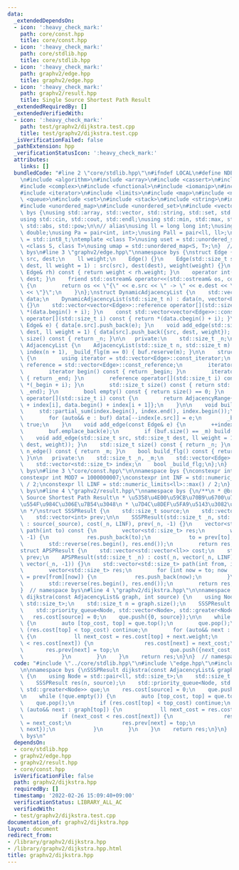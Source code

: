 ```yaml
---
data:
  _extendedDependsOn:
  - icon: ':heavy_check_mark:'
    path: core/const.hpp
    title: core/const.hpp
  - icon: ':heavy_check_mark:'
    path: core/stdlib.hpp
    title: core/stdlib.hpp
  - icon: ':heavy_check_mark:'
    path: graphv2/edge.hpp
    title: graphv2/edge.hpp
  - icon: ':heavy_check_mark:'
    path: graphv2/result.hpp
    title: Single Source Shortest Path Result
  _extendedRequiredBy: []
  _extendedVerifiedWith:
  - icon: ':heavy_check_mark:'
    path: test/graphv2/dijkstra.test.cpp
    title: test/graphv2/dijkstra.test.cpp
  _isVerificationFailed: false
  _pathExtension: hpp
  _verificationStatusIcon: ':heavy_check_mark:'
  attributes:
    links: []
  bundledCode: "#line 2 \"core/stdlib.hpp\"\n#ifndef LOCAL\n#define NDEBUG\n#endif\n\
    \n#include <algorithm>\n#include <array>\n#include <cassert>\n#include <cmath>\n\
    #include <complex>\n#include <functional>\n#include <iomanip>\n#include <iostream>\n\
    #include <iterator>\n#include <limits>\n#include <map>\n#include <numeric>\n#include\
    \ <queue>\n#include <set>\n#include <stack>\n#include <string>\n#include <type_traits>\n\
    #include <unordered_map>\n#include <unordered_set>\n#include <vector>\n\nnamespace\
    \ bys {\nusing std::array, std::vector, std::string, std::set, std::map, std::pair;\n\
    using std::cin, std::cout, std::endl;\nusing std::min, std::max, std::sort, std::reverse,\
    \ std::abs, std::pow;\n\n// alias\nusing ll = long long int;\nusing ld = long\
    \ double;\nusing Pa = pair<int, int>;\nusing Pall = pair<ll, ll>;\nusing ibool\
    \ = std::int8_t;\ntemplate <class T>\nusing uset = std::unordered_set<T>;\ntemplate\
    \ <class S, class T>\nusing umap = std::unordered_map<S, T>;\n}  // namespace\
    \ bys\n#line 3 \"graphv2/edge.hpp\"\nnamespace bys {\nstruct Edge {\n    std::size_t\
    \ src, dest;\n    ll weight;\n    Edge() {}\n    Edge(std::size_t src, std::size_t\
    \ dest, ll weight = 1) : src(src), dest(dest), weight(weight) {}\n    bool operator<(const\
    \ Edge& rh) const { return weight < rh.weight; }\n    operator int() const { return\
    \ dest; }\n    friend std::ostream& operator<<(std::ostream& os, const Edge& e)\
    \ {\n        return os << \"{\" << e.src << \" -> \" << e.dest << \": \" << e.weight\
    \ << \"}\";\n    }\n};\nstruct DynamicAdjacencyList {\n    std::vector<std::vector<Edge>>\
    \ data;\n    DynamicAdjacencyList(std::size_t n) : data(n, vector<Edge>()), _n(n)\
    \ {}\n    std::vector<vector<Edge>>::reference operator[](std::size_t i) { return\
    \ *(data.begin() + i); }\n    const std::vector<vector<Edge>>::const_reference\
    \ operator[](std::size_t i) const { return *(data.cbegin() + i); }\n    void add_edge(const\
    \ Edge& e) { data[e.src].push_back(e); }\n    void add_edge(std::size_t src, std::size_t\
    \ dest, ll weight = 1) { data[src].push_back({src, dest, weight}); }\n    std::size_t\
    \ size() const { return _n; }\n\n   private:\n    std::size_t _n;\n};\nstruct\
    \ AdjacencyList {\n    AdjacencyList(std::size_t n, std::size_t m) : _n(n), _m(m),\
    \ index(n + 1), _build_flg(m == 0) { buf.reserve(m); }\n\n    struct AdjacencyRange\
    \ {\n        using iterator = std::vector<Edge>::const_iterator;\n        using\
    \ reference = std::vector<Edge>::const_reference;\n        iterator _begin, _end;\n\
    \        iterator begin() const { return _begin; }\n        iterator end() const\
    \ { return _end; }\n        reference operator[](std::size_t i) const { return\
    \ *(_begin + i); }\n        std::size_t size() const { return std::distance(_begin,\
    \ _end); }\n        bool empty() const { return size() == 0; }\n    };\n    AdjacencyRange\
    \ operator[](std::size_t i) const {\n        return AdjacencyRange{data.begin()\
    \ + index[i], data.begin() + index[i + 1]};\n    }\n\n    void build() {\n   \
    \     std::partial_sum(index.begin(), index.end(), index.begin());\n        data.resize(_m);\n\
    \        for (auto&& e : buf) data[--index[e.src]] = e;\n        _build_flg =\
    \ true;\n    }\n    void add_edge(const Edge& e) {\n        ++index[e.src];\n\
    \        buf.emplace_back(e);\n        if (buf.size() == _m) build();\n    }\n\
    \    void add_edge(std::size_t src, std::size_t dest, ll weight = 1) { add_edge(Edge(src,\
    \ dest, weight)); }\n    std::size_t size() const { return _n; }\n    std::size_t\
    \ n_edge() const { return _m; }\n    bool build_flg() const { return _build_flg;\
    \ }\n\n   private:\n    std::size_t _n, _m;\n    std::vector<Edge> buf, data;\n\
    \    std::vector<std::size_t> index;\n    bool _build_flg;\n};\n}  // namespace\
    \ bys\n#line 3 \"core/const.hpp\"\n\nnamespace bys {\nconstexpr int MOD = 998244353;\n\
    constexpr int MOD7 = 1000000007;\nconstexpr int INF = std::numeric_limits<int>::max()\
    \ / 2;\nconstexpr ll LINF = std::numeric_limits<ll>::max() / 2;\n}  // namespace\
    \ bys\n#line 4 \"graphv2/result.hpp\"\nnamespace bys {\n/**\n * @brief Single\
    \ Source Shortest Path Result\n * \u5358\u4E00\u59CB\u70B9\u6700\u77ED\u7D4C\u8DEF\
    \u554F\u984C\u306E\u7B54\u3048\n * \u7D4C\u8DEF\u5FA9\u5143\u3082\u3067\u304D\u308B\
    \n */\nstruct SSSPResult {\n    std::size_t source;\n    std::vector<ll> cost;\n\
    \    std::vector<int> prev;\n\n    SSSPResult(std::size_t _n, std::size_t _source)\
    \ : source(_source), cost(_n, LINF), prev(_n, -1) {}\n    vector<std::size_t>\
    \ path(int to) const {\n        vector<std::size_t> res;\n        while (to !=\
    \ -1) {\n            res.push_back(to);\n            to = prev[to];\n        }\n\
    \        std::reverse(res.begin(), res.end());\n        return res;\n    }\n};\n\
    struct APSPResult {\n    std::vector<std::vector<ll>> cost;\n    std::vector<std::vector<int>>\
    \ prev;\n    APSPResult(std::size_t _n) : cost(_n, vector(_n, LINF)), prev(_n,\
    \ vector(_n, -1)) {}\n    std::vector<std::size_t> path(int from, int to) {\n\
    \        vector<std::size_t> res;\n        for (int now = to; now != from; now\
    \ = prev[from][now]) {\n            res.push_back(now);\n        }\n        res.push_back(from);\n\
    \        std::reverse(res.begin(), res.end());\n        return res;\n    }\n};\n\
    }  // namespace bys\n#line 4 \"graphv2/dijkstra.hpp\"\n\nnamespace bys {\nSSSPResult\
    \ dijkstra(const AdjacencyList& graph, int source) {\n    using Node = std::pair<ll,\
    \ std::size_t>;\n    std::size_t n = graph.size();\n    SSSPResult res(n, source);\n\
    \    std::priority_queue<Node, std::vector<Node>, std::greater<Node>> que;\n \
    \   res.cost[source] = 0;\n    que.push({0, source});\n\n    while (!que.empty())\
    \ {\n        auto [top_cost, top] = que.top();\n        que.pop();\n        if\
    \ (res.cost[top] < top_cost) continue;\n        for (auto&& next : graph[top])\
    \ {\n            ll next_cost = res.cost[top] + next.weight;\n            if (next_cost\
    \ < res.cost[next]) {\n                res.cost[next] = next_cost;\n         \
    \       res.prev[next] = top;\n                que.push({next_cost, next});\n\
    \            }\n        }\n    }\n    return res;\n}\n}  // namespace bys\n"
  code: "#include \"../core/stdlib.hpp\"\n#include \"edge.hpp\"\n#include \"result.hpp\"\
    \n\nnamespace bys {\nSSSPResult dijkstra(const AdjacencyList& graph, int source)\
    \ {\n    using Node = std::pair<ll, std::size_t>;\n    std::size_t n = graph.size();\n\
    \    SSSPResult res(n, source);\n    std::priority_queue<Node, std::vector<Node>,\
    \ std::greater<Node>> que;\n    res.cost[source] = 0;\n    que.push({0, source});\n\
    \n    while (!que.empty()) {\n        auto [top_cost, top] = que.top();\n    \
    \    que.pop();\n        if (res.cost[top] < top_cost) continue;\n        for\
    \ (auto&& next : graph[top]) {\n            ll next_cost = res.cost[top] + next.weight;\n\
    \            if (next_cost < res.cost[next]) {\n                res.cost[next]\
    \ = next_cost;\n                res.prev[next] = top;\n                que.push({next_cost,\
    \ next});\n            }\n        }\n    }\n    return res;\n}\n}  // namespace\
    \ bys\n"
  dependsOn:
  - core/stdlib.hpp
  - graphv2/edge.hpp
  - graphv2/result.hpp
  - core/const.hpp
  isVerificationFile: false
  path: graphv2/dijkstra.hpp
  requiredBy: []
  timestamp: '2022-02-26 15:09:40+09:00'
  verificationStatus: LIBRARY_ALL_AC
  verifiedWith:
  - test/graphv2/dijkstra.test.cpp
documentation_of: graphv2/dijkstra.hpp
layout: document
redirect_from:
- /library/graphv2/dijkstra.hpp
- /library/graphv2/dijkstra.hpp.html
title: graphv2/dijkstra.hpp
---
```

